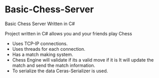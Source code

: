 # Basic-Chess-Server
Basic Chess Server Written in C#

Project written in C# allows you and your friends play Chess 
- Uses TCP-IP connections.
- Uses threads for each connection.
- Has a match making system.
- Chess Engine will validate if its a valid move if it is It will update the match and send the match information. 
- To serialize the data Ceras-Serializer is used.

